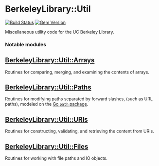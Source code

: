 # BerkeleyLibrary::Util

[![Build Status](https://github.com/BerkeleyLibrary/util/actions/workflows/build.yml/badge.svg?branch=main)](https://github.com/BerkeleyLibrary/util/actions/workflows/build.yml)
[![Gem Version](https://img.shields.io/gem/v/berkeley_library-util.svg)](https://github.com/BerkeleyLibrary/util/releases)

Miscellaneous utility code for the UC Berkeley Library.

### Notable modules

## [BerkeleyLibrary::Util::Arrays](lib/berkeley_library/util/arrays.rb)

Routines for comparing, merging, and examining the contents of arrays.

## [BerkeleyLibrary::Util::Paths](lib/berkeley_library/util/paths.rb)

Routines for modifying paths separated by forward slashes,
(such as URL paths), modeled on the [Go `path` package](https://golang.org/pkg/path/).

## [BerkeleyLibrary::Util::URIs](lib/berkeley_library/util/uris.rb)

Routines for constructing, validating, and retrieving the content from URIs.

## [BerkeleyLibrary::Util::Files](lib/berkeley_library/util/files.rb)

Routines for working with file paths and IO objects.
